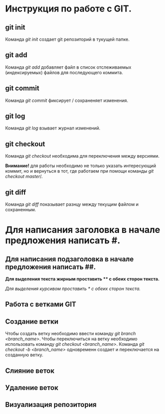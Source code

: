 # Инструкция по работе с GIT.

## git init
Команда *git init* создает git репозиторий в тукущей папке.

## git add
Команда *git add* добавляет файл в список отслеживаемых (индексируемых) файлов для последующего коммита.

## git commit 
Команда *git commit* фиксирует / сохраненяет изменения.

## git log
Команда *git log* взывает журнал изменений.

## git checkout
Команда *git checkout* необходима для переключения между версиями.

**Внимание!** для работы необходимо не только указать интересующий коммит, но и вернуться в тот, где работаем при помощи команды *git checkout master*/.

## git diff
Команда *git diff* показывает разнцу между текущим файлом и сохраненным.

# Для написания заголовка в начале предложения написать #.
## Для написания подзаголовка в начале предложения написать ##.

**Для выделения текста жирным проставить ** с обеих сторон текста.**

*Для выделения курсивом проставить * с обеих сторон текста.*

## Работа с ветками GIT

## Создание ветки
Чтобы создать ветку необходимо ввести команду *git branch <branch_name>*.
Чтобы переключиться на ветку необходимо использовать команду *git checkout <branch_name>*. 
Команда *git checkout -b <branch_name>* одновременн создает и переключается на созданную ветку.
## Слияние веток

## Удаление веток

## Визуализация репозитория